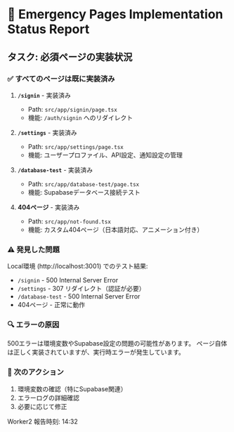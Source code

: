 # 🚨 Emergency Pages Implementation Status Report

## タスク: 必須ページの実装状況

### ✅ すべてのページは既に実装済み

1. **`/signin`** - 実装済み
   - Path: `src/app/signin/page.tsx`
   - 機能: `/auth/signin` へのリダイレクト

2. **`/settings`** - 実装済み
   - Path: `src/app/settings/page.tsx`
   - 機能: ユーザープロファイル、API設定、通知設定の管理

3. **`/database-test`** - 実装済み
   - Path: `src/app/database-test/page.tsx`
   - 機能: Supabaseデータベース接続テスト

4. **404ページ** - 実装済み
   - Path: `src/app/not-found.tsx`
   - 機能: カスタム404ページ（日本語対応、アニメーション付き）

### ⚠️ 発見した問題

Local環境 (http://localhost:3001) でのテスト結果:
- `/signin` - 500 Internal Server Error
- `/settings` - 307 リダイレクト（認証が必要）
- `/database-test` - 500 Internal Server Error
- 404ページ - 正常に動作

### 🔍 エラーの原因

500エラーは環境変数やSupabase設定の問題の可能性があります。
ページ自体は正しく実装されていますが、実行時エラーが発生しています。

### 📝 次のアクション

1. 環境変数の確認（特にSupabase関連）
2. エラーログの詳細確認
3. 必要に応じて修正

Worker2
報告時刻: 14:32